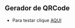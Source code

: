 ## Gerador de QRCode
 

 
</p>
 

- Para testar clique [AQUI](https://pedrodeev.github.io/Gerador-de-QRCODE/)

